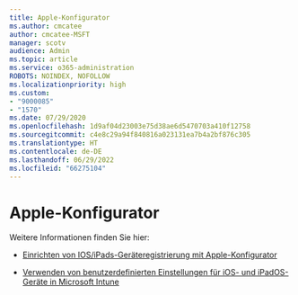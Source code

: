 ```yaml
---
title: Apple-Konfigurator
ms.author: cmcatee
author: cmcatee-MSFT
manager: scotv
audience: Admin
ms.topic: article
ms.service: o365-administration
ROBOTS: NOINDEX, NOFOLLOW
ms.localizationpriority: high
ms.custom:
- "9000085"
- "1570"
ms.date: 07/29/2020
ms.openlocfilehash: 1d9af04d23003e75d38ae6d5470703a410f12758
ms.sourcegitcommit: c4e8c29a94f840816a023131ea7b4a2bf876c305
ms.translationtype: HT
ms.contentlocale: de-DE
ms.lasthandoff: 06/29/2022
ms.locfileid: "66275104"
---
```

# <a name="apple-configurator"></a>Apple-Konfigurator

Weitere Informationen finden Sie hier: 

- [Einrichten von IOS/iPads-Geräteregistrierung mit Apple-Konfigurator](https://docs.microsoft.com/intune/apple-configurator-enroll-ios)

- [Verwenden von benutzerdefinierten Einstellungen für iOS- und iPadOS-Geräte in Microsoft Intune](https://docs.microsoft.com/intune/custom-settings-ios)